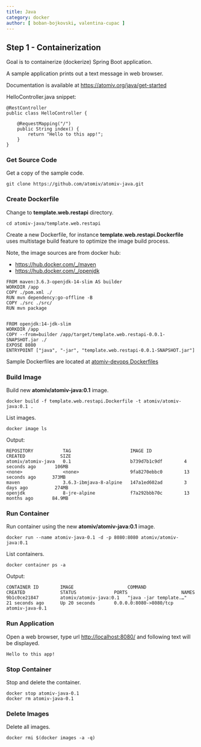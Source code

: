 ```yaml
---
title: Java
category: docker
author: [ boban-bojkovski, valentina-cupac ]
---
```


## Step 1 - Containerization

Goal is to containerize (dockerize) Spring Boot application. 

A sample application prints out a text message in web browser.  

Documentation is available at https://atomiv.org/java/get-started

HelloController.java snippet:
```
@RestController
public class HelloController {

	@RequestMapping("/")
	public String index() {
		return "Hello to this app!";
	}
}
```

### Get Source Code

Get a copy of the sample code.
```
git clone https://github.com/atomiv/atomiv-java.git
```
  
### Create Dockerfile
  
Change to **template.web.restapi** directory.
```
cd atomiv-java/template.web.restapi
```

Create a new Dockerfile, for instance **template.web.restapi.Dockerfile** uses multistage build feature to optimize the image build process. 

Note, the image sources are from docker hub:
* https://hub.docker.com/_/maven
* https://hub.docker.com/_/openjdk

```
FROM maven:3.6.3-openjdk-14-slim AS builder
WORKDIR /app
COPY ./pom.xml ./
RUN mvn dependency:go-offline -B
COPY ./src ./src/
RUN mvn package


FROM openjdk:14-jdk-slim
WORKDIR /app
COPY --from=builder /app/target/template.web.restapi-0.0.1-SNAPSHOT.jar ./
EXPOSE 8080
ENTRYPOINT ["java", "-jar", "template.web.restapi-0.0.1-SNAPSHOT.jar"]
```
Sample Dockerfiles are located at [atomiv-devops Dockerfiles](https://github.com/atomiv/atomiv-devops/tree/master/Dockerfiles)
  
### Build Image
  
Build new **atomiv/atomiv-java:0.1** image.
```
docker build -f template.web.restapi.Dockerfile -t atomiv/atomiv-java:0.1 .
```
  
List images.
```
docker image ls
```
Output:
```
REPOSITORY           TAG                      IMAGE ID            CREATED             SIZE
atomiv/atomiv-java   0.1                      b739d7b1c9df        4 seconds ago       106MB
<none>               <none>                   9fa8270ebbc0        13 seconds ago      373MB
maven                3.6.3-ibmjava-8-alpine   147a1ed602ad        3 days ago          274MB
openjdk              8-jre-alpine             f7a292bbb70c        13 months ago       84.9MB
```
  
### Run Container
  
Run container using the new **atomiv/atomiv-java:0.1** image.
```
docker run --name atomiv-java-0.1 -d -p 8080:8080 atomiv/atomiv-java:0.1
```
  
List containers.
```
docker container ps -a
```
Output:
```
CONTAINER ID        IMAGE                    COMMAND                  CREATED             STATUS              PORTS                    NAMES
9b1c0ce21847        atomiv/atomiv-java:0.1   "java -jar template.…"   21 seconds ago      Up 20 seconds       0.0.0.0:8080->8080/tcp   atomiv-java-0.1
```

### Run Application
  
Open a web browser, type url <http://localhost:8080/> and following text will be displayed.
```
Hello to this app!
```

### Stop Container
  
Stop and delete the container.
```
docker stop atomiv-java-0.1  
docker rm atomiv-java-0.1
```

### Delete Images

Delete all images.
```
docker rmi $(docker images -a -q)
```

